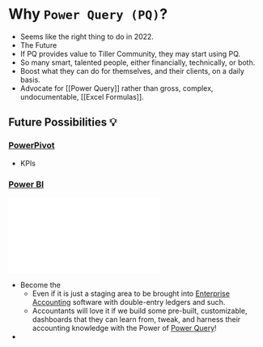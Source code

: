 # Why `Power Query (PQ)`?
- Seems like the right thing to do in 2022.
- The Future
- If PQ provides value to Tiller Community, they may start using PQ.
- So many smart, talented people, either financially, technically, or both.
- Boost what they can do for themselves, and their clients, on a daily basis.
- Advocate for [[Power Query]] rather than gross, complex, undocumentable, [[Excel Formulas]].




## Future Possibilities 💡


### [PowerPivot](PowerPivot)
- KPIs

### [Power BI](Power%20BI)
![Fastest Enterprise Grade Finance Tool](Fastest%20Enterprise%20Grade%20Finance%20Tool.md)

- Become the
	- Even if it is just a staging area to be brought into [Enterprise Accounting](Enterprise%20Accounting) software with double-entry ledgers and such.
	- Accountants will love it if we build some pre-built, customizable, dashboards that they can learn from, tweak, and harness their accounting knowledge with the Power of [Power Query](Power%20Query)!
-

